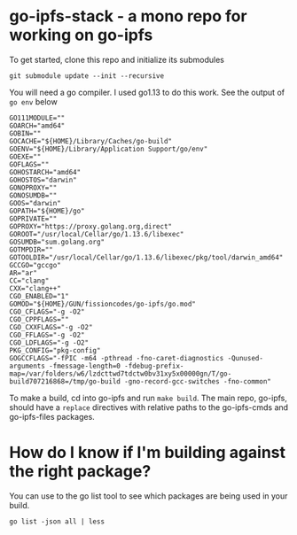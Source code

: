 # go-ipfs-stack - a mono repo for working on go-ipfs

To get started, clone this repo and initialize its submodules

```
git submodule update --init --recursive
```

You will need a go compiler. I used go1.13 to do this work. See the output of `go env` below
```
GO111MODULE=""
GOARCH="amd64"
GOBIN=""
GOCACHE="${HOME}/Library/Caches/go-build"
GOENV="${HOME}/Library/Application Support/go/env"
GOEXE=""
GOFLAGS=""
GOHOSTARCH="amd64"
GOHOSTOS="darwin"
GONOPROXY=""
GONOSUMDB=""
GOOS="darwin"
GOPATH="${HOME}/go"
GOPRIVATE=""
GOPROXY="https://proxy.golang.org,direct"
GOROOT="/usr/local/Cellar/go/1.13.6/libexec"
GOSUMDB="sum.golang.org"
GOTMPDIR=""
GOTOOLDIR="/usr/local/Cellar/go/1.13.6/libexec/pkg/tool/darwin_amd64"
GCCGO="gccgo"
AR="ar"
CC="clang"
CXX="clang++"
CGO_ENABLED="1"
GOMOD="${HOME}/GUN/fissioncodes/go-ipfs/go.mod"
CGO_CFLAGS="-g -O2"
CGO_CPPFLAGS=""
CGO_CXXFLAGS="-g -O2"
CGO_FFLAGS="-g -O2"
CGO_LDFLAGS="-g -O2"
PKG_CONFIG="pkg-config"
GOGCCFLAGS="-fPIC -m64 -pthread -fno-caret-diagnostics -Qunused-arguments -fmessage-length=0 -fdebug-prefix-map=/var/folders/w6/lzdcttwd7tdctw0bv31xy5x00000gn/T/go-build707216868=/tmp/go-build -gno-record-gcc-switches -fno-common"

```

To make a build, cd into go-ipfs and run `make build`. The main repo, go-ipfs, should have a
 `replace` directives with relative paths to the go-ipfs-cmds and go-ipfs-files packages.


# How do I know if I'm building against the right package?
You can use to the go list tool to see which packages are being used in your build.

```
go list -json all | less
```

